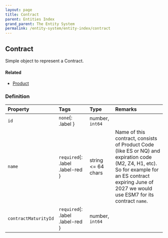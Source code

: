 ```yaml
---
layout: page
title: Contract
parent: Entities Index
grand_parent: The Entity System
permalink: /entity-system/entity-index/contract
---
```


## Contract
Simple object to represent a Contract. 

#### Related
- [Product]({{site.baseurl}}/entity-system/entity-index/product)

### Definition

| Property | Tags | Type | Remarks
|:---------|:-----|:-----|:--------
| `id` | `none`{: .label } | number, `int64` | 
| `name` | `required`{: .label .label-red } | string <= 64 chars | Name of this contract, consists of Product Code (like ES or NQ) and expiration code (M2, Z4, H1, etc). So for example for an ES contract expiring June of 2027 we would use ESM7 for its contract `name`.
| `contractMaturityId` | `required`{: .label .label-red } | number, `int64` | 